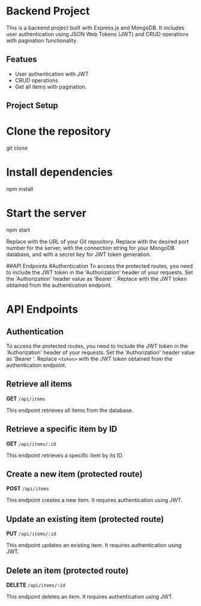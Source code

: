 # Backend Project

This is a backend project built with Express.js and MongoDB. It includes user authentication using JSON Web Tokens (JWT) and CRUD operations with pagination functionality.

## Featues
* User authentication with JWT
* CRUD operations
* Get all items with pagination.

## Project Setup

# Clone the repository
git clone <repository-url>

# Install dependencies
npm install

# Start the server
npm start

Replace <repository-url> with the URL of your Git repository. Replace <server-port> with the desired port number for the server, <mongodb-connection-string> with the connection string for your MongoDB database, and <jwt-secret-key> with a secret key for JWT token generation.

##API Endpoints
#Authentication
To access the protected routes, you need to include the JWT token in the 'Authorization' header of your requests. Set the 'Authorization' header value as 'Bearer <token>'. Replace <token> with the JWT token obtained from the authentication endpoint.

# API Endpoints

## Authentication

To access the protected routes, you need to include the JWT token in the 'Authorization' header of your requests. Set the 'Authorization' header value as 'Bearer <token>'. Replace `<token>` with the JWT token obtained from the authentication endpoint.

## Retrieve all items

**GET** `/api/items`

This endpoint retrieves all items from the database.

## Retrieve a specific item by ID

**GET** `/api/items/:id`

This endpoint retrieves a specific item by its ID.

## Create a new item (protected route)

**POST** `/api/items`

This endpoint creates a new item. It requires authentication using JWT.

## Update an existing item (protected route)

**PUT** `/api/items/:id`

This endpoint updates an existing item. It requires authentication using JWT.

## Delete an item (protected route)

**DELETE** `/api/items/:id`

This endpoint deletes an item. It requires authentication using JWT.
